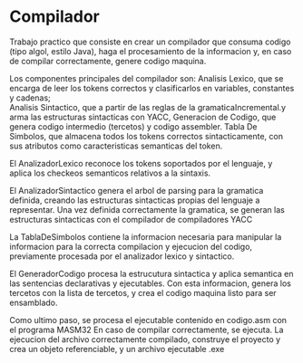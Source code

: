 # Compilador


Trabajo practico que consiste en crear un compilador que consuma codigo (tipo algol, estilo Java), haga el procesamiento de la informacion y, en caso de compilar correctamente, genere codigo maquina.

Los componentes principales del compilador son: 
  Analisis Lexico, que se encarga de leer los tokens correctos y clasificarlos en variables, constantes y cadenas;  
  Analisis Sintactico, que a partir de las reglas de la gramaticaIncremental.y  arma las estructuras sintacticas con YACC, 
  Generacion de Codigo, que genera codigo intermedio (tercetos) y codigo assembler.
  Tabla De Simbolos, que almacena todos los tokens correctos sintacticamente, con sus atributos como caracteristicas semanticas del token.  


El AnalizadorLexico reconoce los tokens soportados por el lenguaje, y aplica los checkeos semanticos relativos a la sintaxis.

El AnalizadorSintactico genera el arbol de parsing para la gramatica definida, creando las estructuras sintacticas propias del lenguaje a representar. Una vez definida correctamente la gramatica, se generan las estructuras sintacticas con el compilador de compiladores YACC 

La TablaDeSimbolos contiene la informacion necesaria para manipular la informacion para la correcta compilacion y ejecucion del codigo, previamente procesada por el analizador lexico y sintactico.

El GeneradorCodigo procesa la estrucutura sintactica y aplica semantica en las sentencias declarativas y ejecutables. Con esta informacion, genera los tercetos 
con la lista de tercetos, y crea el codigo maquina listo para ser ensamblado.


Como ultimo paso, se procesa el ejecutable contenido en codigo.asm con el programa MASM32
En caso de compilar correctamente, se ejecuta. La ejecucion del archivo correctamente compilado, construye el proyecto y crea un objeto referenciable, y un archivo ejecutable .exe


